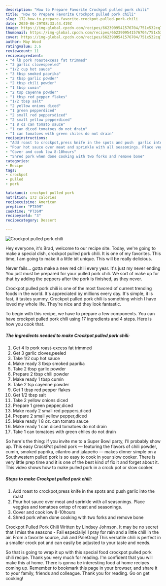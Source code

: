```yaml
---
description: "How to Prepare Favorite Crockpot pulled pork chili"
title: "How to Prepare Favorite Crockpot pulled pork chili"
slug: 172-how-to-prepare-favorite-crockpot-pulled-pork-chili
date: 2020-06-29T08:33:44.419Z
image: https://img-global.cpcdn.com/recipes/6623909541576704/751x532cq70/crockpot-pulled-pork-chili-recipe-main-photo.jpg
thumbnail: https://img-global.cpcdn.com/recipes/6623909541576704/751x532cq70/crockpot-pulled-pork-chili-recipe-main-photo.jpg
cover: https://img-global.cpcdn.com/recipes/6623909541576704/751x532cq70/crockpot-pulled-pork-chili-recipe-main-photo.jpg
author: May Wood
ratingvalue: 3.6
reviewcount: 11
recipeingredient:
- "4 lb pork roastexcess fat trimmed"
- "3 garlic clovespeeled"
- "1/2 cup hot sauce"
- "3 tbsp smoked paprika"
- "2 tbsp garlic powder"
- "2 tbsp chili powder"
- "1 tbsp cumin"
- "2 tsp cayenne powder"
- "1 tbsp red pepper flakes"
- "1/2 tbsp salt"
- "2 yellow onions diced"
- "1 green pepperdiced"
- "2 small red peppersdiced"
- "2 small yellow pepperdiced"
- "1 8 oz can tomato sauce"
- "1 can diced tomatoes do not drain"
- "1 can tomatoes with green chiles do not drain"
recipeinstructions:
- "Add roast to crockpot,press knife in the spots and push  garlic into the roast"
- "Pour hot sauce over meat and sprinkle with all seasonings. Place veggies and tomatoes ontop of roast and seasonings."
- "Cover and cook low 8-10hours"
- "Shred pork when done cooking with two forks and remove bone"
categories:
- Recipe
tags:
- crockpot
- pulled
- pork

katakunci: crockpot pulled pork 
nutrition: 173 calories
recipecuisine: American
preptime: "PT39M"
cooktime: "PT36M"
recipeyield: "3"
recipecategory: Dessert

---
```



![Crockpot pulled pork chili](https://img-global.cpcdn.com/recipes/6623909541576704/751x532cq70/crockpot-pulled-pork-chili-recipe-main-photo.jpg)

Hey everyone, it's Brad, welcome to our recipe site. Today, we're going to make a special dish, crockpot pulled pork chili. It is one of my favorites. This time, I am going to make it a little bit unique. This will be really delicious.

Never fails… gotta make a new red chili every year. It&#39;s just my never ending You just must be prepared for your pulled pork chili. We sort of make up for that by adding the peppers after the pork is finished, as they never.

Crockpot pulled pork chili is one of the most favored of current trending foods in the world. It's appreciated by millions every day. It's simple, it is fast, it tastes yummy. Crockpot pulled pork chili is something which I have loved my whole life. They're nice and they look fantastic.


To begin with this recipe, we have to prepare a few components. You can have crockpot pulled pork chili using 17 ingredients and 4 steps. Here is how you cook that.

##### The ingredients needed to make Crockpot pulled pork chili:

1. Get 4 lb pork roast-excess fat trimmed
1. Get 3 garlic cloves,peeled
1. Take 1/2 cup hot sauce
1. Make ready 3 tbsp smoked paprika
1. Take 2 tbsp garlic powder
1. Prepare 2 tbsp chili powder
1. Make ready 1 tbsp cumin
1. Take 2 tsp cayenne powder
1. Get 1 tbsp red pepper flakes
1. Get 1/2 tbsp salt
1. Take 2 yellow onions diced
1. Prepare 1 green pepper,diced
1. Make ready 2 small red peppers,diced
1. Prepare 2 small yellow pepper,diced
1. Make ready 1 8 oz. can tomato sauce
1. Make ready 1 can diced tomatoes do not drain
1. Take 1 can tomatoes with green chiles do not drain


So here&#39;s the thing: if you invite me to a Super Bowl party, I&#39;ll probably show up. This easy CrockPot pulled pork — featuring the flavors of chili powder, cumin, smoked paprika, cilantro and jalapeño — makes dinner simple on a Southwestern pulled pork is so easy to cook in your slow cooker. There is very little prep time and it is one of the best kind of fix it and forget about it. This video shows how to make pulled pork in a crock pot or slow cooker. 

##### Steps to make Crockpot pulled pork chili:

1. Add roast to crockpot,press knife in the spots and push  garlic into the roast
1. Pour hot sauce over meat and sprinkle with all seasonings. Place veggies and tomatoes ontop of roast and seasonings.
1. Cover and cook low 8-10hours
1. Shred pork when done cooking with two forks and remove bone


Crockpot Pulled Pork Chili Written by Lindsey Johnson. It may be no secret that I miss the seasons - Fall especially! I pray for rain and a little chill in the air. From a favorite source, Juli and PaleOmg! This versatile chili is perfect in a smaller crock pot and can easily be adjusted to your taste and needs. 

So that is going to wrap it up with this special food crockpot pulled pork chili recipe. Thank you very much for reading. I'm confident that you will make this at home. There is gonna be interesting food at home recipes coming up. Remember to bookmark this page in your browser, and share it to your family, friends and colleague. Thank you for reading. Go on get cooking!
